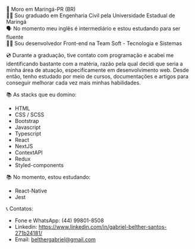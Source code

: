 🏡 Moro em Maringá-PR (BR) </br>
👨‍🎓 Sou graduado em Engenharia Civil pela Universidade Estadual de Maringá </br>
🗣️ No momento meu inglês é intermediário e estou estudando para ser fluente </br>
🧑‍💼 Sou desenvolvedor Front-end na Team Soft - Tecnologia e Sistemas

💿 Durante a graduação, tive contato com programação e acabei me identificando bastante com a matéria, razão pela qual decidi que seria a minha área de atuação, especificamente em desenvolvimento web. Desde então, tenho estudado por meio de cursos, documentações e artigos para conseguir melhorar cada vez mais minhas habilidades. 

📚 As stacks que eu domino:
- HTML
- CSS / SCSS
- Bootstrap
- Javascript
- Typescript
- React
- NextJS
- ContextAPI
- Redux
- Styled-components

📚 No momento, estou estudando:
- React-Native
- Jest

📞 Contatos:
- Fone e WhatsApp: (44) 99801-8508
- Linkedin: https://www.linkedin.com/in/gabriel-belther-santos-271b24181/
- Email: belthergabriel@gmail.com

